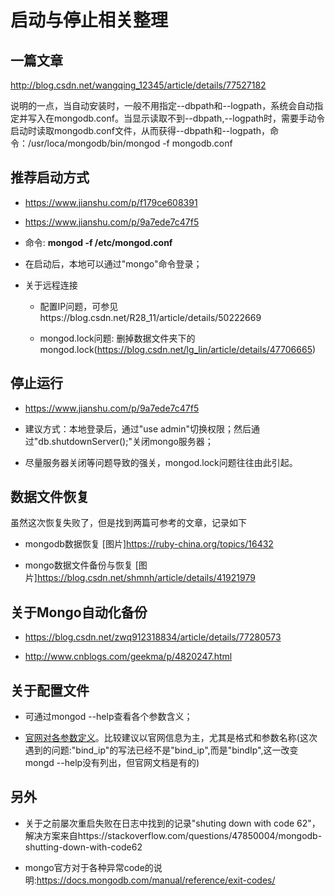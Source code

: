 # 启动与停止相关整理

## 一篇文章
http://blog.csdn.net/wangqing_12345/article/details/77527182

说明的一点，当自动安装时，一般不用指定--dbpath和--logpath，系统会自动指定并写入在mongodb.conf。当显示读取不到--dbpath,--logpath时，需要手动令启动时读取mongodb.conf文件，从而获得--dbpath和--logpath，命令：/usr/loca/mongodb/bin/mongod -f mongodb.conf


## 推荐启动方式

* https://www.jianshu.com/p/f179ce608391


* https://www.jianshu.com/p/9a7ede7c47f5

* 命令: **mongod -f /etc/mongod.conf**

* 在启动后，本地可以通过"mongo"命令登录；

* 关于远程连接
    * 配置IP问题，可参见https://blog.csdn.net/R28_11/article/details/50222669

    * mongod.lock问题: 删掉数据文件夹下的mongod.lock(https://blog.csdn.net/lg_lin/article/details/47706665)


## 停止运行

* https://www.jianshu.com/p/9a7ede7c47f5

* 建议方式：本地登录后，通过"use admin"切换权限；然后通过"db.shutdownServer();"关闭mongo服务器；

* 尽量服务器关闭等问题导致的强关，mongod.lock问题往往由此引起。

## 数据文件恢复

虽然这次恢复失败了，但是找到两篇可参考的文章，记录如下

* mongodb数据恢复 [图片]https://ruby-china.org/topics/16432

* mongo数据文件备份与恢复 [图片]https://blog.csdn.net/shmnh/article/details/41921979

## 关于Mongo自动化备份

* https://blog.csdn.net/zwq912318834/article/details/77280573

* http://www.cnblogs.com/geekma/p/4820247.html

## 关于配置文件

* 可通过mongod --help查看各个参数含义；

* [官网对各参数定义](https://docs.mongodb.com/manual/reference/configuration-options/)。比较建议以官网信息为主，尤其是格式和参数名称(这次遇到的问题:"bind_ip"的写法已经不是"bind_ip",而是"bindIp",这一改变mongd --help没有列出，但官网文档是有的)


## 另外
* 关于之前屡次重启失败在日志中找到的记录"shuting down with code 62"，解决方案来自https://stackoverflow.com/questions/47850004/mongodb-shutting-down-with-code62

* mongo官方对于各种异常code的说明:https://docs.mongodb.com/manual/reference/exit-codes/

